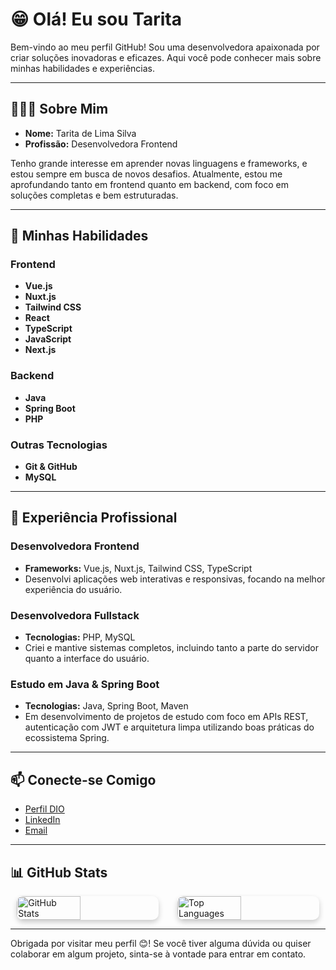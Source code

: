 # 😁 Olá! Eu sou Tarita

Bem-vindo ao meu perfil GitHub! Sou uma desenvolvedora apaixonada por criar soluções inovadoras e eficazes. Aqui você pode conhecer mais sobre minhas habilidades e experiências.

---

## 👩🏻‍💻 Sobre Mim

- **Nome:** Tarita de Lima Silva
- **Profissão:** Desenvolvedora Frontend

Tenho grande interesse em aprender novas linguagens e frameworks, e estou sempre em busca de novos desafios. Atualmente, estou me aprofundando tanto em frontend quanto em backend, com foco em soluções completas e bem estruturadas.


---

## 🚀 Minhas Habilidades

### Frontend

- **Vue.js**
- **Nuxt.js**
- **Tailwind CSS**
- **React**
- **TypeScript**
- **JavaScript**
- **Next.js**


### Backend

- **Java**
- **Spring Boot**
- **PHP**

### Outras Tecnologias

- **Git & GitHub**
- **MySQL**

---

## 💼 Experiência Profissional

### Desenvolvedora Frontend

- **Frameworks:** Vue.js, Nuxt.js, Tailwind CSS, TypeScript
- Desenvolvi aplicações web interativas e responsivas, focando na melhor experiência do usuário.

### Desenvolvedora Fullstack

- **Tecnologias:** PHP, MySQL
- Criei e mantive sistemas completos, incluindo tanto a parte do servidor quanto a interface do usuário.

### Estudo em Java & Spring Boot

- **Tecnologias:** Java, Spring Boot, Maven
- Em desenvolvimento de projetos de estudo com foco em APIs REST, autenticação com JWT e arquitetura limpa utilizando boas práticas do ecossistema Spring.
---

## 📫 Conecte-se Comigo

- [Perfil DIO](https://www.dio.me/users/tarita36)
- [LinkedIn](https://www.linkedin.com/in/taritalima/)
- [Email](mailto:tarita36@hotmail.com)

---

## 📊 GitHub Stats


<div style="display: flex; justify-content: center; gap: 30px; flex-wrap: wrap;">
  <img
    src="https://github-readme-stats.vercel.app/api?username=taritalima&show_icons=true&theme=radical"
    alt="GitHub Stats"
    width="45%"
    style="border-radius: 10px; box-shadow: 0 4px 8px rgba(0,0,0,0.2);"
  />
  <img
    src="https://github-readme-stats.vercel.app/api/top-langs/?username=taritalima&layout=compact&theme=radical"
    alt="Top Languages"
    width="45%"
    style="border-radius: 10px; box-shadow: 0 4px 8px rgba(0,0,0,0.2);"
  />
</div>

---
Obrigada por visitar meu perfil 😊! Se você tiver alguma dúvida ou quiser colaborar em algum projeto, sinta-se à vontade para entrar em contato.
